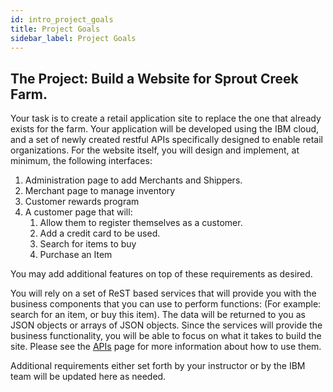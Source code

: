 ```yaml
---
id: intro_project_goals
title: Project Goals
sidebar_label: Project Goals
---
```


## The Project: Build a Website for Sprout Creek Farm.
Your task is to create a retail application site to replace the one that already exists for the farm. Your application will be developed using the IBM cloud, and a set of newly created restful APIs specifically designed to enable retail organizations. For the website itself, you will design and implement, at minimum, the following interfaces:

1. Administration page to add Merchants and Shippers.
2. Merchant page to manage inventory
3. Customer rewards program
4. A customer page that will:
    1. Allow them to register themselves as a customer.
    2. Add a credit card to be used.
    3. Search for items to buy
    4. Purchase an Item

You may add additional features on top of these requirements as desired.

You will rely on a set of ReST based services that will provide you with the business components that you can use to perform functions: (For example: search for an item, or buy this item). The data will be returned to you as JSON objects or arrays of JSON objects.  Since the services will provide the business functionality, you will be able to focus on what it takes to build the site. Please see the [APIs](/docs/docs/api) page for more information about how to use them.

Additional requirements either set forth by your instructor or by the IBM team will be updated here as needed.